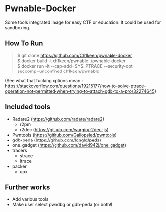 # Pwnable-Docker

Some tools integrated image for easy CTF or education. It could be used for sandboxing.

## How To Run

> $ git clone https://github.com/Ch1keen/pwnable-docker  
> $ docker build -t ch1keen/pwnable ./pwnable-docker  
> $ docker run -it --cap-add=SYS_PTRACE --security-opt seccomp=unconfined ch1keen/pwnable  
  
(See what that fucking options mean : https://stackoverflow.com/questions/19215177/how-to-solve-ptrace-operation-not-permitted-when-trying-to-attach-gdb-to-a-pro/32274645)

## Included tools

* Radare2 (https://github.com/radare/radare2)
  * r2pm
  * r2dec (https://github.com/wargio/r2dec-js)
* Pwntools (https://github.com/Gallopsled/pwntools)
* gdb-peda (https://github.com/longld/peda) 
* one_gadget (https://github.com/david942j/one_gadget)
* tracers
  * strace
  * ltrace
* packer
  * upx

## Further works

* Add various tools
* Make user select pwndbg or gdb-peda (or both!)
